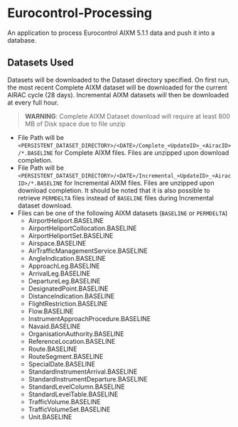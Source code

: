 # Eurocontrol-Processing
An application to process Eurocontrol AIXM 5.1.1 data and push it into a database.

## Datasets Used

Datasets will be downloaded to the Dataset directory specified.
On first run, the most recent Complete AIXM dataset will be downloaded
for the current AIRAC cycle (28 days). Incremental AIXM datasets will then be downloaded
at every full hour.

> **WARNING**: Complete AIXM Dataset download will require at least 800 MB of Disk space due to file unzip

- File Path will be `<PERSISTENT_DATASET_DIRECTORY>/<DATE>/Complete_<UpdateID>_<AiracID>/*.BASELINE`
  for Complete AIXM files. Files are unzipped upon download completion.
- File Path will be `<PERSISTENT_DATASET_DIRECTORY>/<DATE>/Incremental_<UpdateID>_<AiracID>/*.BASELINE`
  for Incremental AIXM files. Files are unzipped upon download completion. It should be noted that it is
  also possible to retrieve `PERMDELTA` files instead of `BASELINE` files during Incremental dataset download.
- Files can be one of the following AIXM datasets (`BASELINE` or `PERMDELTA`)
  - AirportHeliport.BASELINE
  - AirportHeliportCollocation.BASELINE
  - AirportHeliportSet.BASELINE
  - Airspace.BASELINE
  - AirTrafficManagementService.BASELINE
  - AngleIndication.BASELINE
  - ApproachLeg.BASELINE
  - ArrivalLeg.BASELINE
  - DepartureLeg.BASELINE
  - DesignatedPoint.BASELINE
  - DistanceIndication.BASELINE
  - FlightRestriction.BASELINE
  - Flow.BASELINE
  - InstrumentApproachProcedure.BASELINE
  - Navaid.BASELINE
  - OrganisationAuthority.BASELINE
  - ReferenceLocation.BASELINE
  - Route.BASELINE
  - RouteSegment.BASELINE
  - SpecialDate.BASELINE
  - StandardInstrumentArrival.BASELINE
  - StandardInstrumentDeparture.BASELINE
  - StandardLevelColumn.BASELINE
  - StandardLevelTable.BASELINE
  - TrafficVolume.BASELINE
  - TrafficVolumeSet.BASELINE
  - Unit.BASELINE
